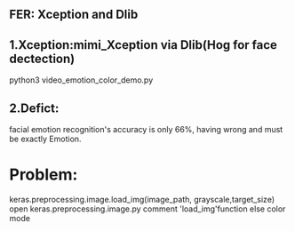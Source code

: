 FER: Xception and Dlib
--
1.Xception:mimi_Xception via Dlib(Hog for face dectection)
-
python3 video_emotion_color_demo.py 

2.Defict:
-
facial emotion recognition's accuracy is only 66%, having wrong and must be exactly Emotion.  

# Problem:
keras.preprocessing.image.load_img(image_path, grayscale,target_size)
open keras.preprocessing.image.py
comment 'load_img'function else color mode
